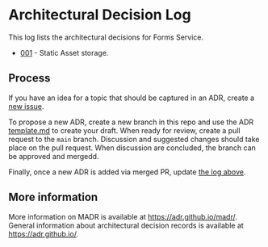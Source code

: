 # Architectural Decision Log

This log lists the architectural decisions for Forms Service. 

- [001](https://github.com/18F/formsservice-adr/blob/main/001-static-assets.md) - Static Asset storage.

## Process

If you have an idea for a topic that should be captured in an ADR, create a [new issue](../../issues).

To propose a new ADR, create a new branch in this repo and use the ADR [template.md](template.md) to create your draft. When ready for review, create a pull request to the `main` branch. Discussion and suggested changes should take place on the pull request. When discussion are concluded, the branch can be approved and mergedd.

Finally, once a new ADR is added via merged PR, update [the log above](#architectural-decision-log).

## More information

More information on MADR is available at <https://adr.github.io/madr/>.
General information about architectural decision records is available at <https://adr.github.io/>.
